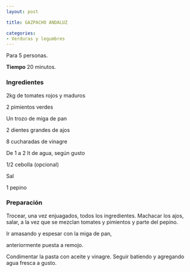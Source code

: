 ```yaml
---
layout: post

title: GAZPACHO ANDALUZ

categories:
- Verduras y legumbres
---
```

Para 5 personas.

<b>Tiempo</b> 20 minutos.

<h3>Ingredientes</h3>
2kg de tomates rojos y maduros

2 pimientos verdes

Un trozo de miga de pan

2 dientes grandes de ajos

8 cucharadas de vinagre

De 1 a 2 lt de agua, según gusto

1/2 cebolla (opcional)

Sal

1 pepino

<h3>Preparación</h3>
Trocear, una vez enjuagados, todos los ingredientes. Machacar los ajos, salar, a la vez que se mezclan tomates y pimientos y parte del pepino.

Ir amasando y espesar con la miga de pan,

anteriormente puesta a remojo.

Condimentar la pasta con aceite y vinagre. Seguir batiendo y agregando agua fresca a gusto.

